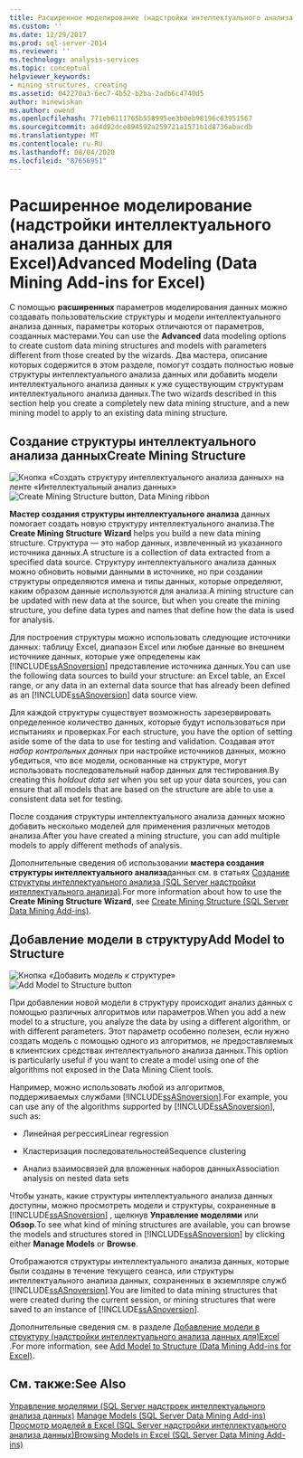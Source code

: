 ```yaml
---
title: Расширенное моделирование (надстройки интеллектуального анализа данных для Excel) | Документация Майкрософт
ms.custom: ''
ms.date: 12/29/2017
ms.prod: sql-server-2014
ms.reviewer: ''
ms.technology: analysis-services
ms.topic: conceptual
helpviewer_keywords:
- mining structures, creating
ms.assetid: 042270a3-6ec7-4b52-b2ba-2adb6c4740d5
author: minewiskan
ms.author: owend
ms.openlocfilehash: 771eb6111765b558995ee3b0eb98196c63951567
ms.sourcegitcommit: ad4d92dce894592a259721a1571b1d8736abacdb
ms.translationtype: MT
ms.contentlocale: ru-RU
ms.lasthandoff: 08/04/2020
ms.locfileid: "87656951"
---
```

# <a name="advanced-modeling-data-mining-add-ins-for-excel"></a><span data-ttu-id="a4c45-102">Расширенное моделирование (надстройки интеллектуального анализа данных для Excel)</span><span class="sxs-lookup"><span data-stu-id="a4c45-102">Advanced Modeling (Data Mining Add-ins for Excel)</span></span>
  <span data-ttu-id="a4c45-103">С помощью **расширенных** параметров моделирования данных можно создавать пользовательские структуры и модели интеллектуального анализа данных, параметры которых отличаются от параметров, созданных мастерами.</span><span class="sxs-lookup"><span data-stu-id="a4c45-103">You can use the **Advanced** data modeling options to create custom data mining structures and models with parameters different from those created by the wizards.</span></span> <span data-ttu-id="a4c45-104">Два мастера, описание которых содержится в этом разделе, помогут создать полностью новые структуры интеллектуального анализа данных или добавить модели интеллектуального анализа данных к уже существующим структурам интеллектуального анализа данных.</span><span class="sxs-lookup"><span data-stu-id="a4c45-104">The two wizards described in this section help you create a completely new data mining structure, and a new mining model to apply to an existing data mining structure.</span></span>  
  
## <a name="create-mining-structure"></a><span data-ttu-id="a4c45-105">Создание структуры интеллектуального анализа данных</span><span class="sxs-lookup"><span data-stu-id="a4c45-105">Create Mining Structure</span></span>  
 <span data-ttu-id="a4c45-106">![Кнопка «Создать структуру интеллектуального анализа данных» на ленте «Интеллектуальный анализ данных»](media/dmc-createstruct.gif "Кнопка «Создать структуру интеллектуального анализа данных» на ленте «Интеллектуальный анализ данных»")</span><span class="sxs-lookup"><span data-stu-id="a4c45-106">![Create Mining Structure button, Data Mining ribbon](media/dmc-createstruct.gif "Create Mining Structure button, Data Mining ribbon")</span></span>  
  
 <span data-ttu-id="a4c45-107">**Мастер создания структуры интеллектуального анализа** данных помогает создать новую структуру интеллектуального анализа.</span><span class="sxs-lookup"><span data-stu-id="a4c45-107">The **Create Mining Structure Wizard** helps you build a new data mining structure.</span></span> <span data-ttu-id="a4c45-108">Структура — это набор данных, извлеченный из указанного источника данных.</span><span class="sxs-lookup"><span data-stu-id="a4c45-108">A structure is a collection of data extracted from a specified data source.</span></span>  <span data-ttu-id="a4c45-109">Структуру интеллектуального анализа данных можно обновить новыми данными в источнике, но при создании структуры определяются имена и типы данных, которые определяют, каким образом данные используются для анализа.</span><span class="sxs-lookup"><span data-stu-id="a4c45-109">A mining structure can be updated with new data at the source, but when you create the mining structure, you define data types and names that define how the data is used for analysis.</span></span>  
  
 <span data-ttu-id="a4c45-110">Для построения структуры можно использовать следующие источники данных: таблицу Excel, диапазон Excel или любые данные во внешнем источнике данных, которые уже определены как [!INCLUDE[ssASnoversion](../includes/ssasnoversion-md.md)] представление источника данных.</span><span class="sxs-lookup"><span data-stu-id="a4c45-110">You can use the following data sources to build your structure: an Excel table, an Excel range, or any data in an external data source that has already been defined as an [!INCLUDE[ssASnoversion](../includes/ssasnoversion-md.md)] data source view.</span></span>  
  
 <span data-ttu-id="a4c45-111">Для каждой структуры существует возможность зарезервировать определенное количество данных, которые будут использоваться при испытаниях и проверках.</span><span class="sxs-lookup"><span data-stu-id="a4c45-111">For each structure, you have the option of setting aside some of the data to use for testing and validation.</span></span> <span data-ttu-id="a4c45-112">Создавая этот *набор контрольных данных* при настройке источников данных, можно убедиться, что все модели, основанные на структуре, могут использовать последовательный набор данных для тестирования.</span><span class="sxs-lookup"><span data-stu-id="a4c45-112">By creating this *holdout data set* when you set up your data sources, you can ensure that all models that are based on the structure are able to use a consistent data set for testing.</span></span>  
  
 <span data-ttu-id="a4c45-113">После создания структуры интеллектуального анализа данных можно добавить несколько моделей для применения различных методов анализа.</span><span class="sxs-lookup"><span data-stu-id="a4c45-113">After you have created a mining structure, you can add multiple models to apply different methods of analysis.</span></span>  
  
 <span data-ttu-id="a4c45-114">Дополнительные сведения об использовании **мастера создания структуры интеллектуального анализа**данных см. в статьях [Создание структуры интеллектуального анализа &#40;SQL Server надстройки интеллектуального анализа&#41;](create-mining-structure-sql-server-data-mining-add-ins.md).</span><span class="sxs-lookup"><span data-stu-id="a4c45-114">For more information about how to use the **Create Mining Structure Wizard**, see [Create Mining Structure &#40;SQL Server Data Mining Add-ins&#41;](create-mining-structure-sql-server-data-mining-add-ins.md).</span></span>  
  
## <a name="add-model-to-structure"></a><span data-ttu-id="a4c45-115">Добавление модели в структуру</span><span class="sxs-lookup"><span data-stu-id="a4c45-115">Add Model to Structure</span></span>  
 <span data-ttu-id="a4c45-116">![Кнопка «Добавить модель к структуре»](media/dmc-addmodel.gif "Кнопка «Добавить модель к структуре»")</span><span class="sxs-lookup"><span data-stu-id="a4c45-116">![Add Model to Structure button](media/dmc-addmodel.gif "Add Model to Structure button")</span></span>  
  
 <span data-ttu-id="a4c45-117">При добавлении новой модели в структуру происходит анализ данных с помощью различных алгоритмов или параметров.</span><span class="sxs-lookup"><span data-stu-id="a4c45-117">When you add a new model to a structure, you analyze the data by using a different algorithm, or with different parameters.</span></span> <span data-ttu-id="a4c45-118">Этот параметр особенно полезен, если нужно создать модель с помощью одного из алгоритмов, не предоставляемых в клиентских средствах интеллектуального анализа данных.</span><span class="sxs-lookup"><span data-stu-id="a4c45-118">This option is particularly useful if you want to create a model using one of the algorithms not exposed in the Data Mining Client tools.</span></span>  
  
 <span data-ttu-id="a4c45-119">Например, можно использовать любой из алгоритмов, поддерживаемых службами [!INCLUDE[ssASnoversion](../includes/ssasnoversion-md.md)].</span><span class="sxs-lookup"><span data-stu-id="a4c45-119">For example, you can use any of the algorithms supported by [!INCLUDE[ssASnoversion](../includes/ssasnoversion-md.md)], such as:</span></span>  
  
-   <span data-ttu-id="a4c45-120">Линейная регрессия</span><span class="sxs-lookup"><span data-stu-id="a4c45-120">Linear regression</span></span>  
  
-   <span data-ttu-id="a4c45-121">Кластеризация последовательностей</span><span class="sxs-lookup"><span data-stu-id="a4c45-121">Sequence clustering</span></span>  
  
-   <span data-ttu-id="a4c45-122">Анализ взаимосвязей для вложенных наборов данных</span><span class="sxs-lookup"><span data-stu-id="a4c45-122">Association analysis on nested data sets</span></span>  
  
 <span data-ttu-id="a4c45-123">Чтобы узнать, какие структуры интеллектуального анализа данных доступны, можно просмотреть модели и структуры, сохраненные в [!INCLUDE[ssASnoversion](../includes/ssasnoversion-md.md)] , щелкнув **Управление моделями** или **Обзор**.</span><span class="sxs-lookup"><span data-stu-id="a4c45-123">To see what kind of mining structures are available, you can browse the models and structures stored in [!INCLUDE[ssASnoversion](../includes/ssasnoversion-md.md)] by clicking either **Manage Models** or **Browse**.</span></span>  
  
 <span data-ttu-id="a4c45-124">Отображаются структуры интеллектуального анализа данных, которые были созданы в течение текущего сеанса, или структуры интеллектуального анализа данных, сохраненных в экземпляре служб [!INCLUDE[ssASnoversion](../includes/ssasnoversion-md.md)].</span><span class="sxs-lookup"><span data-stu-id="a4c45-124">You are limited to data mining structures that were created during the current session, or mining structures that were saved to an instance of [!INCLUDE[ssASnoversion](../includes/ssasnoversion-md.md)].</span></span>  
  
 <span data-ttu-id="a4c45-125">Дополнительные сведения см. в разделе [Добавление модели в структуру &#40;надстройки интеллектуального анализа данных для&#41;Excel ](add-model-to-structure-data-mining-add-ins-for-excel.md).</span><span class="sxs-lookup"><span data-stu-id="a4c45-125">For more information, see [Add Model to Structure &#40;Data Mining Add-ins for Excel&#41;](add-model-to-structure-data-mining-add-ins-for-excel.md).</span></span>  
  
## <a name="see-also"></a><span data-ttu-id="a4c45-126">См. также:</span><span class="sxs-lookup"><span data-stu-id="a4c45-126">See Also</span></span>  
 <span data-ttu-id="a4c45-127">[Управление моделями &#40;SQL Server надстроек интеллектуального анализа данных&#41;](manage-models-sql-server-data-mining-add-ins.md) </span><span class="sxs-lookup"><span data-stu-id="a4c45-127">[Manage Models &#40;SQL Server Data Mining Add-ins&#41;](manage-models-sql-server-data-mining-add-ins.md) </span></span>  
 [<span data-ttu-id="a4c45-128">Просмотр моделей в Excel &#40;SQL Server надстройки интеллектуального анализа данных&#41;</span><span class="sxs-lookup"><span data-stu-id="a4c45-128">Browsing Models in Excel &#40;SQL Server Data Mining Add-ins&#41;</span></span>](browsing-models-in-excel-sql-server-data-mining-add-ins.md)  
  
  

